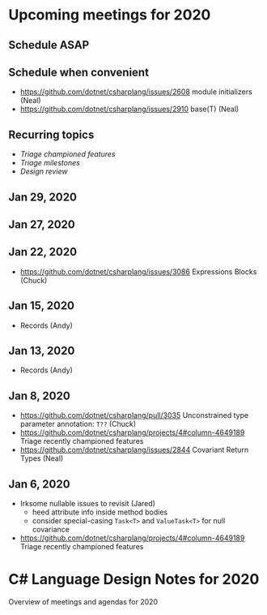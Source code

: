 ﻿# Upcoming meetings for 2020

## Schedule ASAP

## Schedule when convenient

- https://github.com/dotnet/csharplang/issues/2608 module initializers (Neal)
- https://github.com/dotnet/csharplang/issues/2910 base(T) (Neal)

## Recurring topics

- *Triage championed features*
- *Triage milestones*
- *Design review*

## Jan 29, 2020

## Jan 27, 2020

## Jan 22, 2020

- https://github.com/dotnet/csharplang/issues/3086 Expressions Blocks (Chuck)

## Jan 15, 2020

- Records (Andy)

## Jan 13, 2020

- Records (Andy)

## Jan 8, 2020

- https://github.com/dotnet/csharplang/pull/3035 Unconstrained type parameter annotation: `T??` (Chuck)
- https://github.com/dotnet/csharplang/projects/4#column-4649189 Triage recently championed features
- https://github.com/dotnet/csharplang/issues/2844 Covariant Return Types (Neal)

## Jan 6, 2020

- Irksome nullable issues to revisit (Jared)
    - heed attribute info inside method bodies
    - consider special-casing `Task<T>` and `ValueTask<T>` for null covariance
- https://github.com/dotnet/csharplang/projects/4#column-4649189 Triage recently championed features

# C# Language Design Notes for 2020

Overview of meetings and agendas for 2020
